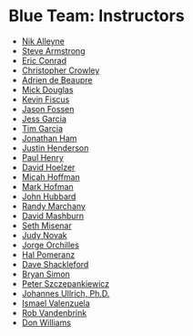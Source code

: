Blue Team: Instructors
========

- <a href='https://www.sans.org/instructors/Nik-Alleyne' target='_blank'>Nik Alleyne</a>
- <a href='https://www.sans.org/instructors/Steve-Armstrong' target='_blank'>Steve Armstrong</a>
- <a href='https://www.sans.org/instructors/Eric-Conrad' target='_blank'>Eric Conrad</a>
- <a href='https://www.sans.org/instructors/Christopher-Crowley' target='_blank'>Christopher Crowley</a>
- <a href='https://www.sans.org/instructors/Adrien-de-Beaupre' target='_blank'>Adrien de Beaupre</a>
- <a href='https://www.sans.org/instructors/Mick-Douglas' target='_blank'>Mick Douglas</a>
- <a href='https://www.sans.org/instructors/Kevin-Fiscus' target='_blank'>Kevin Fiscus</a>
- <a href='https://www.sans.org/instructors/Jason-Fossen' target='_blank'>Jason Fossen</a>
- <a href='https://www.sans.org/instructors/Jess-Garcia' target='_blank'>Jess Garcia</a>
- <a href='https://www.sans.org/instructors/Tim-Garcia' target='_blank'>Tim Garcia</a>
- <a href='https://www.sans.org/instructors/Jonathan-Ham' target='_blank'>Jonathan Ham</a>
- <a href='https://www.sans.org/instructors/Justin-Henderson' target='_blank'>Justin Henderson</a>
- <a href='https://www.sans.org/instructors/Paul-Henry' target='_blank'>Paul Henry</a>
- <a href='https://www.sans.org/instructors/David-Hoelzer' target='_blank'>David Hoelzer</a>
- <a href='https://www.sans.org/instructors/Micah-Hoffman' target='_blank'>Micah Hoffman</a>
- <a href='https://www.sans.org/instructors/Mark-Hofman' target='_blank'>Mark Hofman</a>
- <a href='https://www.sans.org/instructors/John-Hubbard' target='_blank'>John Hubbard</a>
- <a href='https://www.sans.org/instructors/Randy-Marchany' target='_blank'>Randy Marchany</a>
- <a href='https://www.sans.org/instructors/David-Mashburn' target='_blank'>David Mashburn</a>
- <a href='https://www.sans.org/instructors/Seth-Misenar' target='_blank'>Seth Misenar</a>
- <a href='https://www.sans.org/instructors/Judy-Novak' target='_blank'>Judy Novak</a>
- <a href='https://www.sans.org/instructors/Jorge-Orchilles' target='_blank'>Jorge Orchilles</a>
- <a href='https://www.sans.org/instructors/Hal-Pomeranz' target='_blank'>Hal Pomeranz</a>
- <a href='https://www.sans.org/instructors/Dave-Shackleford' target='_blank'>Dave Shackleford</a>
- <a href='https://www.sans.org/instructors/Bryan-Simon' target='_blank'>Bryan Simon</a>
- <a href='https://www.sans.org/instructors/Peter-Szczepankiewicz' target='_blank'>Peter Szczepankiewicz</a>
- <a href='https://www.sans.org/instructors/dr-johannes-ullrich' target='_blank'>Johannes Ullrich, Ph.D.</a>
- <a href='https://www.sans.org/instructors/Ismael-Valenzuela' target='_blank'>Ismael Valenzuela</a>
- <a href='https://isc.sans.edu/handler_list.html#rob-vandenbrink' target='_blank'>Rob Vandenbrink</a>
- <a href='https://www.sans.org/instructors/Don-Williams' target='_blank'>Don Williams</a>
